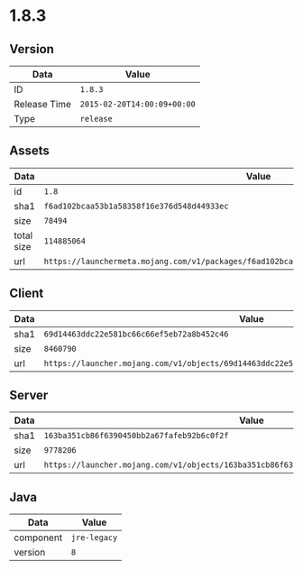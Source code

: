 # 1.8.3

## Version

|**Data**        | **Value**                 |
|----------------|-------------------------|
| ID   | ```1.8.3```   |
| Release Time   | ```2015-02-20T14:00:09+00:00```   |
| Type   | ```release```   |

## Assets

|**Data**        | **Value**                 |
|----------------|-------------------------|
| id   | ```1.8```   |
| sha1   | ```f6ad102bcaa53b1a58358f16e376d548d44933ec```   |
| size   | ```78494```   |
| total size  | ```114885064```  |
| url       | ```https://launchermeta.mojang.com/v1/packages/f6ad102bcaa53b1a58358f16e376d548d44933ec/1.8.json``` |

## Client

|**Data**        | **Value**                 |
|----------------|-------------------------|
| sha1   | ```69d14463ddc22e581bc66c66ef5eb72a8b452c46```   |
| size   | ```8460790```   |
| url       | ```https://launcher.mojang.com/v1/objects/69d14463ddc22e581bc66c66ef5eb72a8b452c46/client.jar``` |

## Server

|**Data**        | **Value**                 |
|----------------|-------------------------|
| sha1   | ```163ba351cb86f6390450bb2a67fafeb92b6c0f2f```   |
| size   | ```9778206```   |
| url       | ```https://launcher.mojang.com/v1/objects/163ba351cb86f6390450bb2a67fafeb92b6c0f2f/server.jar``` |

## Java

|**Data**        | **Value**                 |
|----------------|-------------------------|
| component   | ```jre-legacy```   |
| version   | ```8```   |